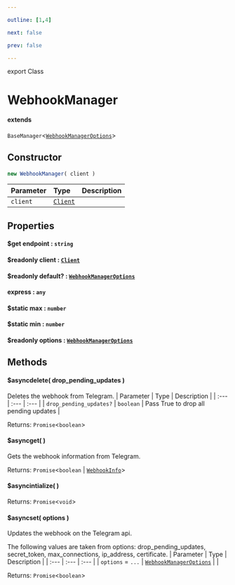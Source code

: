 ```yaml
---

outline: [1,4]

next: false

prev: false

---
```


export Class
# WebhookManager
#### extends
 `BaseManager`\<[`WebhookManagerOptions`](../interfaces/WebhookManagerOptions.md)\>

## Constructor
 ```ts
 new WebhookManager( client )
 ```
 
 | Parameter | Type | Description |
| :--- | :--- | :--- |
| `client` | [`Client`](./Client.md) | |

## Properties

#### $get endpoint : `string`

#### $readonly client : [`Client`](./Client.md)

#### $readonly default? : [`WebhookManagerOptions`](../interfaces/WebhookManagerOptions.md)

#### express : `any`

#### $static max : `number`

#### $static min : `number`

#### $readonly options : [`WebhookManagerOptions`](../interfaces/WebhookManagerOptions.md)

## Methods

#### $asyncdelete( drop_pending_updates )
Deletes the webhook from Telegram.
| Parameter | Type | Description |
| :--- | :--- | :--- |
| `drop_pending_updates?` | `boolean` | Pass True to drop all pending updates |

Returns: `Promise`\<`boolean`\>

#### $asyncget( )
Gets the webhook information from Telegram.

Returns: `Promise`\<`boolean` \| [`WebhookInfo`](../interfaces/WebhookInfo.md)\>

#### $asyncintialize( )

Returns: `Promise`\<`void`\>

#### $asyncset( options )
Updates the webhook on the Telegram api.

The following values are taken from options: drop_pending_updates, secret_token, max_connections, ip_address, certificate.
| Parameter | Type | Description |
| :--- | :--- | :--- |
| `options` = `...` | [`WebhookManagerOptions`](../interfaces/WebhookManagerOptions.md) | |

Returns: `Promise`\<`boolean`\>
